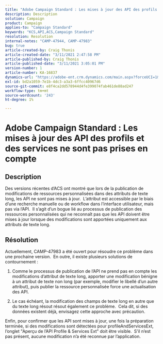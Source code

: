 ```yaml
---
title: "Adobe Campaign Standard : Les mises à jour des API des profils et services ne sont pas répercutées"
description: Description
solution: Campaign
product: Campaign
applies-to: "Campaign Standard"
keywords: "KCS,API,ACS,Campaign Standard"
resolution: Resolution
internal-notes: "CAMP-47944, CAMP-47983"
bug: true
article-created-by: Craig Thonis
article-created-date: "3/11/2021 2:47:58 PM"
article-published-by: Craig Thonis
article-published-date: "3/11/2021 3:05:01 PM"
version-number: 1
article-number: KA-16837
dynamics-url: "https://adobe-ent.crm.dynamics.com/main.aspx?forceUCI=1&pagetype=entityrecord&etn=knowledgearticle&id=9e584fc3-7882-eb11-a812-000d3a3b2c6b"
exl-id: bd2a1059-7e1b-4dc3-a3a3-6ffcc40967d6
source-git-commit: e8f4ca2dd578944d4fe399074fab461de88ad247
workflow-type: tm+mt
source-wordcount: '243'
ht-degree: 1%

---
```


# Adobe Campaign Standard : Les mises à jour des API des profils et des services ne sont pas prises en compte

## Description


Des versions récentes d’ACS ont montré que lors de la publication de modifications de ressources personnalisées dans des attributs de texte long, les API ne sont pas mises à jour.  L’attribut est accessible par le biais d’une recherche manuelle ou de workflow dans l’interface utilisateur, mais pas via l’API.  Il s’agit d’un bogue lié au processus de publication des ressources personnalisées qui ne reconnaît pas que les API doivent être mises à jour lorsque des modifications sont apportées uniquement aux attributs de texte long.


## Résolution


Actuellement, CAMP-47983 a été ouvert pour résoudre ce problème dans une prochaine version.  En outre, il existe plusieurs solutions de contournement :

1) Comme le processus de publication de l’API ne prend pas en compte les modifications d’attribut de texte long, apporter une modification bénigne à un attribut de texte non long (par exemple, modifier le libellé d’un autre attribut), puis publier la ressource personnalisée force une actualisation des API.

2) Le cas échéant, la modification des champs de texte long en autre que du texte long résout résout également ce problème.  Cela dit, si des données existent déjà, envisagez cette approche avec précaution.



Enfin, pour confirmer que les API sont mises à jour, une fois la préparation terminée, si des modifications sont détectées pour profileAndServicesExt, l’onglet &quot;Aperçu de l’API Profile &amp; Services Ext&quot; doit être visible.  S’il n’est pas présent, aucune modification n’a été reconnue par l’application.
